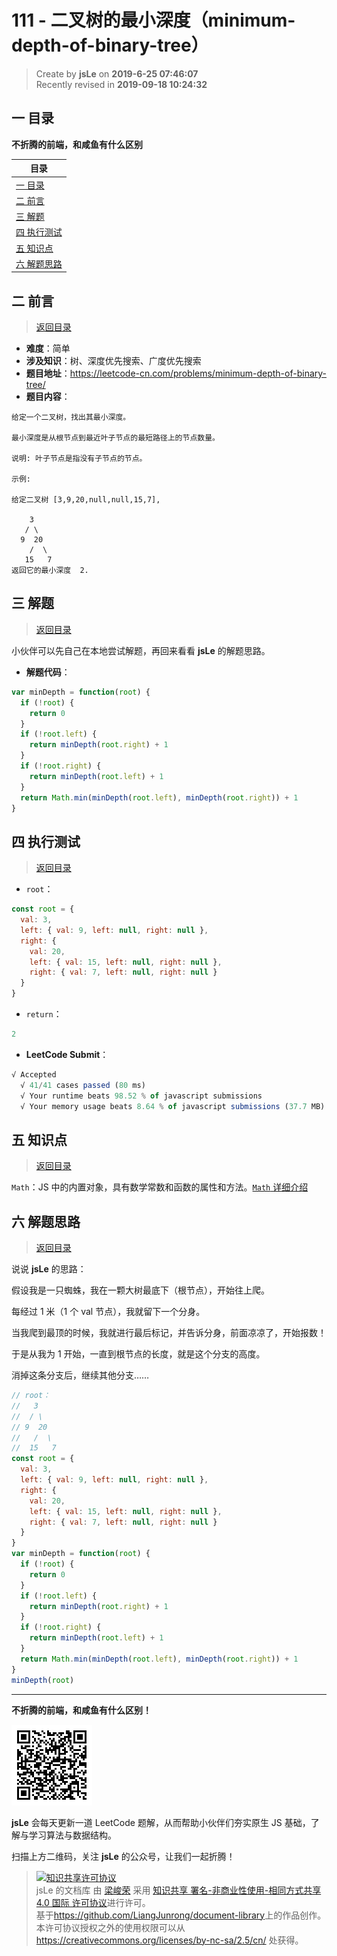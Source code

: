 # 111 - 二叉树的最小深度（minimum-depth-of-binary-tree）

> Create by **jsLe** on **2019-6-25 07:46:07**  
> Recently revised in **2019-09-18 10:24:32**

## <a name="chapter-one" id="chapter-one">一 目录</a>

**不折腾的前端，和咸鱼有什么区别**

| 目录                                                                                      |
| ----------------------------------------------------------------------------------------- |
| [一 目录](#chapter-one)                                                                   |
| <a name="catalog-chapter-two" id="catalog-chapter-two"></a>[二 前言](#chapter-two)        |
| <a name="catalog-chapter-three" id="catalog-chapter-three"></a>[三 解题](#chapter-three)  |
| <a name="catalog-chapter-four" id="catalog-chapter-four"></a>[四 执行测试](#chapter-four) |
| <a name="catalog-chapter-five" id="catalog-chapter-five"></a>[五 知识点](#chapter-five)   |
| <a name="catalog-chapter-six" id="catalog-chapter-six"></a>[六 解题思路](#chapter-six)    |

## <a name="chapter-two" id="chapter-two">二 前言</a>

> [返回目录](#chapter-one)

- **难度**：简单
- **涉及知识**：树、深度优先搜索、广度优先搜索
- **题目地址**：https://leetcode-cn.com/problems/minimum-depth-of-binary-tree/
- **题目内容**：

```
给定一个二叉树，找出其最小深度。

最小深度是从根节点到最近叶子节点的最短路径上的节点数量。

说明: 叶子节点是指没有子节点的节点。

示例:

给定二叉树 [3,9,20,null,null,15,7],

    3
   / \
  9  20
    /  \
   15   7
返回它的最小深度  2.
```

## <a name="chapter-three" id="chapter-three">三 解题</a>

> [返回目录](#chapter-one)

小伙伴可以先自己在本地尝试解题，再回来看看 **jsLe** 的解题思路。

- **解题代码**：

```js
var minDepth = function(root) {
  if (!root) {
    return 0
  }
  if (!root.left) {
    return minDepth(root.right) + 1
  }
  if (!root.right) {
    return minDepth(root.left) + 1
  }
  return Math.min(minDepth(root.left), minDepth(root.right)) + 1
}
```

## <a name="chapter-four" id="chapter-four">四 执行测试</a>

> [返回目录](#chapter-one)

- `root`：

```js
const root = {
  val: 3,
  left: { val: 9, left: null, right: null },
  right: {
    val: 20,
    left: { val: 15, left: null, right: null },
    right: { val: 7, left: null, right: null }
  }
}
```

- `return`：

```js
2
```

- **LeetCode Submit**：

```js
√ Accepted
  √ 41/41 cases passed (80 ms)
  √ Your runtime beats 98.52 % of javascript submissions
  √ Your memory usage beats 8.64 % of javascript submissions (37.7 MB)
```

## <a name="chapter-five" id="chapter-five">五 知识点</a>

> [返回目录](#chapter-one)

`Math`：JS 中的内置对象，具有数学常数和函数的属性和方法。[`Math` 详细介绍](https://github.com/LiangJunrong/document-library/blob/master/JavaScript-library/JavaScript/%E5%86%85%E7%BD%AE%E5%AF%B9%E8%B1%A1/Math/README.md)

## <a name="chapter-six" id="chapter-six">六 解题思路</a>

> [返回目录](#chapter-one)

说说 **jsLe** 的思路：

假设我是一只蜘蛛，我在一颗大树最底下（根节点），开始往上爬。

每经过 1 米（1 个 val 节点），我就留下一个分身。

当我爬到最顶的时候，我就进行最后标记，并告诉分身，前面凉凉了，开始报数！

于是从我为 1 开始，一直到根节点的长度，就是这个分支的高度。

消掉这条分支后，继续其他分支……

```js
// root：
//   3
//  / \
// 9  20
//   /  \
//  15   7
const root = {
  val: 3,
  left: { val: 9, left: null, right: null },
  right: {
    val: 20,
    left: { val: 15, left: null, right: null },
    right: { val: 7, left: null, right: null }
  }
}
var minDepth = function(root) {
  if (!root) {
    return 0
  }
  if (!root.left) {
    return minDepth(root.right) + 1
  }
  if (!root.right) {
    return minDepth(root.left) + 1
  }
  return Math.min(minDepth(root.left), minDepth(root.right)) + 1
}
minDepth(root)
```

---

**不折腾的前端，和咸鱼有什么区别！**

![图](../../../public-repertory/img/z-small-wechat-public-address.jpg)

**jsLe** 会每天更新一道 LeetCode 题解，从而帮助小伙伴们夯实原生 JS 基础，了解与学习算法与数据结构。

扫描上方二维码，关注 **jsLe** 的公众号，让我们一起折腾！

> <a rel="license" href="http://creativecommons.org/licenses/by-nc-sa/4.0/"><img alt="知识共享许可协议" style="border-width:0" src="https://i.creativecommons.org/l/by-nc-sa/4.0/88x31.png" /></a><br /><span xmlns:dct="http://purl.org/dc/terms/" property="dct:title">jsLe 的文档库</span> 由 <a xmlns:cc="http://creativecommons.org/ns#" href="https://github.com/LiangJunrong/document-library" property="cc:attributionName" rel="cc:attributionURL">梁峻荣</a> 采用 <a rel="license" href="http://creativecommons.org/licenses/by-nc-sa/4.0/">知识共享 署名-非商业性使用-相同方式共享 4.0 国际 许可协议</a>进行许可。<br />基于<a xmlns:dct="http://purl.org/dc/terms/" href="https://github.com/LiangJunrong/document-library" rel="dct:source">https://github.com/LiangJunrong/document-library</a>上的作品创作。<br />本许可协议授权之外的使用权限可以从 <a xmlns:cc="http://creativecommons.org/ns#" href="https://creativecommons.org/licenses/by-nc-sa/2.5/cn/" rel="cc:morePermissions">https://creativecommons.org/licenses/by-nc-sa/2.5/cn/</a> 处获得。
